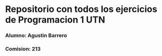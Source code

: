 # Repositorio con todos los ejercicios de Programacion 1 UTN


### Alumno: Agustin Barrero
### Comision: 213
